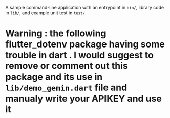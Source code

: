 A sample command-line application with an entrypoint in `bin/`, library code
in `lib/`, and example unit test in `test/`.


# Warning : the following flutter_dotenv package having some trouble in dart . I would suggest to remove or comment out this package and its use in `lib/demo_gemin.dart` file  and manualy write your APIKEY and use it